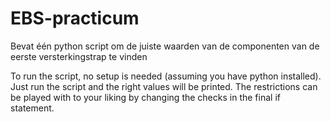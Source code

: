 # EBS-practicum
Bevat één python script om de juiste waarden van de componenten van de eerste versterkingstrap te vinden

To run the script, no setup is needed (assuming you have python installed). Just run the script and the right values will be printed. The restrictions can be played with to your liking by changing the checks in the final if statement.
